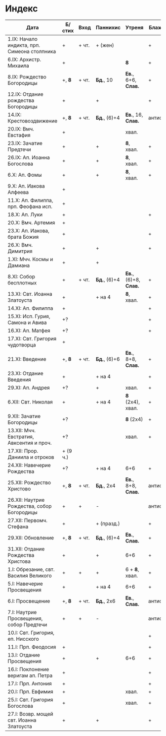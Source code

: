 # Индекс

| Дата                                         | Б/стих   | Вход  | Паннихис       | Утреня                    | Блаж.  | Кондак   |
|----------------------------------------------|----------|-------|----------------|---------------------------|--------|----------|
| 1.IX: Начало индикта, прп. Симеона столпника | +        | + чт. | + (жен)        |                           | +      | + (прп.) |
| 6.IX: Архистр. Михаила                       | +        |       |                | **8**                     | +      | +        |
| 8.IX: Рождество Богородицы                   | +, **8** | + чт. | **Бд.**, 10    | **Ев.**, 6+6, **Слав.**   | +      | +        |
| 12.IX: Отдание рождества Богородицы          | +        |       | +              |                           | +      | +        |
| 14.IX: Крестовоздвижение                     | +, **8** | + чт. | **Бд.**, (6)+4 | **Ев.**, 16, **Слав.**    | антиф. | +        |
| 20.IX: Вмч. Евстафия                         | +        |       |                | хвал.                     |        |          |
| 23.IX: Зачатие Предтечи                      | +        |       | +              | **8**, хвал.              | +      |          |
| 26.IX: Ап. Иоанна Богослова                  | +        |       | +              | **8**, хвал.              | +      | +        |
| 6.X: Ап. Фомы                                | +        |       | +              | **8**, хвал.              | +      | +        |
| 9.X: Ап. Иакова Алфеева                      | +        |       |                |                           |        |          |
| 11.X: Ап. Филиппа, прп. Феофана исп.         | +        |       |                |                           |        |          |
| 18.X: Ап. Луки                               | +        |       |                |                           | +      |          |
| 20.X: Вмч. Артемия                           | +        |       |                |                           |        |          |
| 23.X: Ап. Иакова, брата Божия                | +        |       |                |                           | +      |          |
| 26.X: Вмч. Димитрия                          | +        |       | +              |                           | +      | +        |
| 1.XI: Мчч. Космы и Дамиана                   | +        |       | +              |                           |        | +        |
| 8.XI: Собор бесплотных                       | +        | + чт. | **Бд.**, (6)+4 | **Ев.**, (6)+8, **Слав.** | +      | +        |
| 13.XI: Свт. Иоанна Златоуста                 | +        |       | + на 4         | **8**, хвал.              | +      | +        |
| 14.XI: Ап. Филиппа                           | +        |       |                |                           | +      | +        |
| 15.XI: Исп. Гурия, Самона и Авива            | +?       |       |                |                           | +      | +        |
| 16.XI: Ап. Матфея                            | +?       |       |                |                           | +      |          |
| 17.XI: Свт. Григория чудотворца              | +        |       |                |                           |        |          |
| 21.XI: Введение                              | +, **8** | + чт. | **Бд.**, (6)+6 | **Ев.**, 8+8, **Слав.**   | +      | +        |
| 23.XI: Отдание Введения                      | +        |       | + на 4         |                           | +      | +        |
| 29.XI: Ап. Андрея                            | +?       |       | +              | хвал.                     | +      | +        |
| 6.XII: Свт. Николая                          | +        |       | + на 4         | **8** (2x4), хвал.        | +      | +        |
| 9.XII: Зачатие Богородицы                    | +?       |       |                | **8** (2x4)               | +      | (троп.)  |
| 13.XII: Мчч. Евстратия, Авксентия и проч.    | +?       |       |                | хвал.                     | +      |          |
| 17.XII: Прор. Даниила и отроков              | + (9 ч.) |       |                |                           |        | +        |
| 24.XII: Навечерие Рождества                  | +?       |       | + на 4         | 6+6                       | +      | (троп.)  |
| 25.XII: Рождество Христово                   | +, **8** | + чт. | **Бд.**, 2x4   | **Ев.**, 8+8, **Слав.**   | антиф. | +        |
| 26.XII: Наутрие Рождества, собор Богородицы  | +        | +     | -              |                           | антиф. | +        |
| 27.XII: Первомч. Стефана                     | +        |       | + (празд.)     |                           | +      | +        |
| 29.XII: Обновление                           | +, **8** | + чт. | **Бд.**, (6)+4 | **Ев.**, **Слав.**        | +      | +        |
| 31.XII: Отдание Рождества Христова           | +        |       | +              | 6+6                       | +      | +        |
| 1.I: Обрезание, свт. Василия Великого        | +        | +     | +              | 6 + **8**, хвал.          | +      | +        |
| 5.I: Навечерие Просвещения                   | +        |       | + на 4         | 6+6                       | +      | (троп.)  |
| 6.I: Просвещение                             | +, **8** | + чт. | **Бд.**, 2x6   | **Ев.**, **Слав.**        | антиф. | +        |
| 7.I: Наутрие Просвещения, собор Предтечи     | +        | +     | -              |                           | антиф. | +        |
| 10.I: Свт. Григория, еп. Нисского            |          |       |                |                           | +      |          |
| 11.I: Прп. Феодосия                          | +        |       |                |                           | +      |          |
| 13.I: Отдание Просвещения                    | +        |       | +              | 6+6                       | +      | +        |
| 16.I: Поклонение веригам ап. Петра           | +        |       |                |                           | +      |          |
| 17.I: Прп. Антония                           | +        |       |                |                           | +      |          |
| 20.I: Прп. Евфимия                           | +        |       |                | хвал.                     | +      |          |
| 25.I: Свт. Григория Богослова                | +        |       |                | хвал.                     | +      |          |
| 27.I: Возвр. мощей свт. Иоанна Златоуста     | +        |       | +              |                           | +      | +        |
